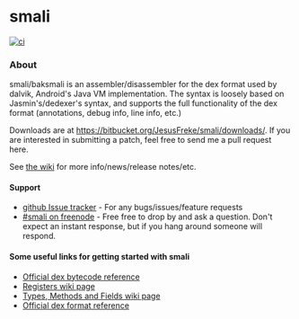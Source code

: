 # smali

[![ci][1]][2]

### About

smali/baksmali is an assembler/disassembler for the dex format used by dalvik, Android's Java VM implementation. The syntax is loosely based on Jasmin's/dedexer's syntax, and supports the full functionality of the dex format (annotations, debug info, line info, etc.)

Downloads are at  https://bitbucket.org/JesusFreke/smali/downloads/. If you are interested in submitting a patch, feel free to send me a pull request here.

See [the wiki](https://github.com/JesusFreke/smali/wiki) for more info/news/release notes/etc.

#### Support
- [github Issue tracker](https://github.com/JesusFreke/smali/issues) - For any bugs/issues/feature requests
- [#smali on freenode](http://webchat.freenode.net/?channels=smali) - Free free to drop by and ask a question. Don't expect an instant response, but if you hang around someone will respond.


#### Some useful links for getting started with smali

- [Official dex bytecode reference](https://source.android.com/devices/tech/dalvik/dalvik-bytecode.html)
- [Registers wiki page](https://github.com/JesusFreke/smali/wiki/Registers)
- [Types, Methods and Fields wiki page](https://github.com/JesusFreke/smali/wiki/TypesMethodsAndFields)
- [Official dex format reference](https://source.android.com/devices/tech/dalvik/dex-format.html)

[1]: https://github.com/JesusFreke/smali/workflows/ci/badge.svg
[2]: https://github.com/JesusFreke/smali/actions

